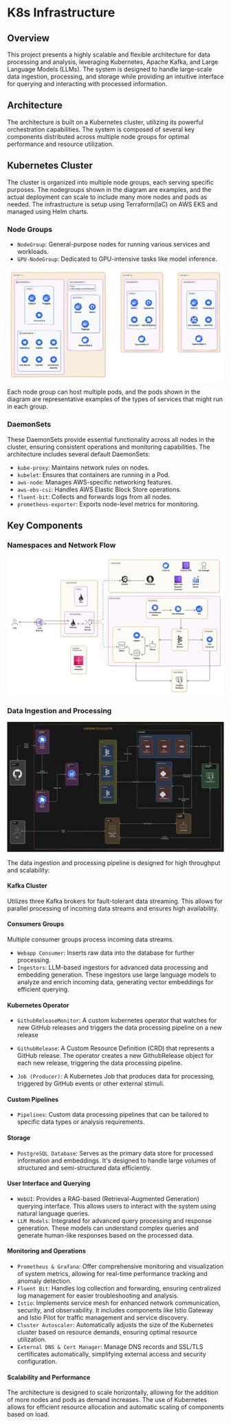 # K8s Infrastructure

## Overview

This project presents a highly scalable and flexible architecture for data processing and analysis, leveraging Kubernetes, Apache Kafka, and Large Language Models (LLMs). The system is designed to handle large-scale data ingestion, processing, and storage while providing an intuitive interface for querying and interacting with processed information.

## Architecture

The architecture is built on a Kubernetes cluster, utilizing its powerful orchestration capabilities. The system is composed of several key components distributed across multiple node groups for optimal performance and resource utilization.

## Kubernetes Cluster

The cluster is organized into multiple node groups, each serving specific purposes. The nodegroups shown in the diagram are examples, and the actual deployment can scale to include many more nodes and pods as needed. The infrastructure is setup using Terraform(IaC) on AWS EKS and managed using Helm charts.

### Node Groups

- `NodeGroup`: General-purpose nodes for running various services and workloads.
- `GPU-NodeGroup`: Dedicated to GPU-intensive tasks like model inference.

![Node Groups](nodegroups.png)

Each node group can host multiple pods, and the pods shown in the diagram are representative examples of the types of services that might run in each group.

### DaemonSets

These DaemonSets provide essential functionality across all nodes in the cluster, ensuring consistent operations and monitoring capabilities. The architecture includes several default DaemonSets:

- `kube-proxy`: Maintains network rules on nodes.
- `kubelet`: Ensures that containers are running in a Pod.
- `aws-node`: Manages AWS-specific networking features.
- `aws-ebs-csi`: Handles AWS Elastic Block Store operations.
- `fluent-bit`: Collects and forwards logs from all nodes.
- `prometheus-exporter`: Exports node-level metrics for monitoring.

## Key Components

### Namespaces and Network Flow

![Namespaces and Network Flow](namespaces.png)

### Data Ingestion and Processing

![Data Ingestion](ingestion.png)

The data ingestion and processing pipeline is designed for high throughput and scalability:

#### Kafka Cluster

Utilizes three Kafka brokers for fault-tolerant data streaming. This allows for parallel processing of incoming data streams and ensures high availability.

#### Consumers Groups

Multiple consumer groups process incoming data streams.

- `Webapp Consumer`: Inserts raw data into the database for further processing.
- `Ingestors`: LLM-based ingestors for advanced data processing and embedding generation. These ingestors use large language models to analyze and enrich incoming data, generating vector embeddings for efficient querying.

#### Kubernetes Operator

- `GithubReleaseMonitor`: A custom kubernetes operator that watches for new GitHub releases and triggers the data processing pipeline on a new release

- `GithubRelease`: A Custom Resource Definition (CRD) that represents a GitHub release. The operator creates a new GithubRelease object for each new release, triggering the data processing pipeline.

- `Job (Producer)`: A Kubernetes Job that produces data for processing, triggered by GitHub events or other external stimuli.

#### Custom Pipelines

- `Pipelines`: Custom data processing pipelines that can be tailored to specific data types or analysis requirements.

#### Storage

- `PostgreSQL Database`: Serves as the primary data store for processed information and embeddings. It's designed to handle large volumes of structured and semi-structured data efficiently.

#### User Interface and Querying

- `WebUI`: Provides a RAG-based (Retrieval-Augmented Generation) querying interface. This allows users to interact with the system using natural language queries.
- `LLM Models`: Integrated for advanced query processing and response generation. These models can understand complex queries and generate human-like responses based on the processed data.

#### Monitoring and Operations

- `Prometheus & Grafana`: Offer comprehensive monitoring and visualization of system metrics, allowing for real-time performance tracking and anomaly detection.
- `Fluent Bit`: Handles log collection and forwarding, ensuring centralized log management for easier troubleshooting and analysis.
- `Istio`: Implements service mesh for enhanced network communication, security, and observability. It includes components like Istio Gateway and Istio Pilot for traffic management and service discovery.
- `Cluster Autoscaler`: Automatically adjusts the size of the Kubernetes cluster based on resource demands, ensuring optimal resource utilization.
- `External DNS & Cert Manager`: Manage DNS records and SSL/TLS certificates automatically, simplifying external access and security configuration.

#### Scalability and Performance

The architecture is designed to scale horizontally, allowing for the addition of more nodes and pods as demand increases. The use of Kubernetes allows for efficient resource allocation and automatic scaling of components based on load.

